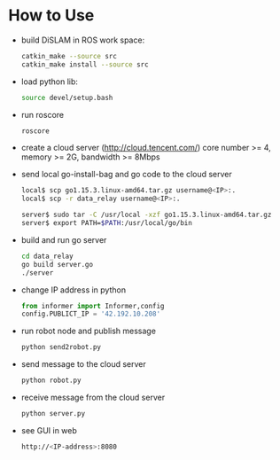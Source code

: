 # How to Use



* build DiSLAM in ROS work space:

  ```bash
  catkin_make --source src
  catkin_make install --source src
  ```

* load python lib:

  ```bash
  source devel/setup.bash
  ```

* run roscore

  ```bash
  roscore
  ```

* create a cloud server (http://cloud.tencent.com/) core number >= 4, memory >= 2G, bandwidth >= 8Mbps

* send local go-install-bag and go code to the cloud server

  ```bash
  local$ scp go1.15.3.linux-amd64.tar.gz username@<IP>:.
  local$ scp -r data_relay username@<IP>:.
  
  server$ sudo tar -C /usr/local -xzf go1.15.3.linux-amd64.tar.gz
  server$ export PATH=$PATH:/usr/local/go/bin
  ```

* build and run go server

  ```bash
  cd data_relay
  go build server.go
  ./server
  ```

* change IP address in python

  ```python
  from informer import Informer,config
  config.PUBLICT_IP = '42.192.10.208'
  ```

* run robot node and publish message

  ```bash
  python send2robot.py
  ```

* send message to the cloud server

  ```bash
  python robot.py
  ```

* receive message from the cloud server

  ```bash
  python server.py
  ```

* see GUI in web

  ```bash
  http://<IP-address>:8080
  ```

  

